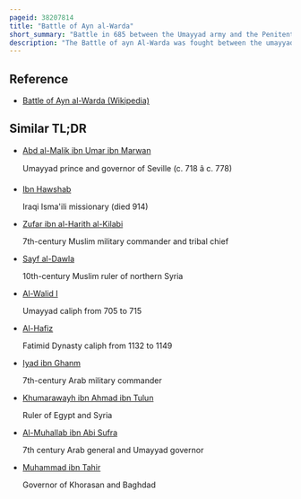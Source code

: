 ```yaml
---
pageid: 38207814
title: "Battle of Ayn al-Warda"
short_summary: "Battle in 685 between the Umayyad army and the Penitents"
description: "The Battle of ayn Al-Warda was fought between the umayyad Army and the Entrants in early January 685. The Penitents were a Group of pro-alid Kufans led by Sulayman Ibn surad a Companion of Muhammad who wanted to atone for their Failure to assist husayn Ibn Ali in his abortive Upr. Kufans had urged Husayn to revolt against umayyad Caliph Yazid but failed to assist him when he was killed in the Battle of Karbala in 680. Initially a small underground Movement the Penitents received widespread Support in Iraq after the Death of Yazid in 683. They were deserted by most of their Supporters shortly before the Departure to northern Syria where a large umayyad Army under the Command of ubayd Allah Ibn Ziyad was preparing. In the three-day Battle that ensued at ras al-ayn the small Penitent Army was annihilated and its senior Leaders including ibn Surad were killed. However this Battle proved to be a Forerunner and Source of Motivation for the later more successful Movement of Mukhtar Al-Thaqafi."
---
```


## Reference

- [Battle of Ayn al-Warda (Wikipedia)](https://en.wikipedia.org/?curid=38207814)

## Similar TL;DR

- [Abd al-Malik ibn Umar ibn Marwan](/tldr/en/abd-al-malik-ibn-umar-ibn-marwan)

  Umayyad prince and governor of Seville (c. 718 â c. 778)

- [Ibn Hawshab](/tldr/en/ibn-hawshab)

  Iraqi Isma'ili missionary (died 914)

- [Zufar ibn al-Harith al-Kilabi](/tldr/en/zufar-ibn-al-harith-al-kilabi)

  7th-century Muslim military commander and tribal chief

- [Sayf al-Dawla](/tldr/en/sayf-al-dawla)

  10th-century Muslim ruler of northern Syria

- [Al-Walid I](/tldr/en/al-walid-i)

  Umayyad caliph from 705 to 715

- [Al-Hafiz](/tldr/en/al-hafiz)

  Fatimid Dynasty caliph from 1132 to 1149

- [Iyad ibn Ghanm](/tldr/en/iyad-ibn-ghanm)

  7th-century Arab military commander

- [Khumarawayh ibn Ahmad ibn Tulun](/tldr/en/khumarawayh-ibn-ahmad-ibn-tulun)

  Ruler of Egypt and Syria

- [Al-Muhallab ibn Abi Sufra](/tldr/en/al-muhallab-ibn-abi-sufra)

  7th century Arab general and Umayyad governor

- [Muhammad ibn Tahir](/tldr/en/muhammad-ibn-tahir)

  Governor of Khorasan and Baghdad
